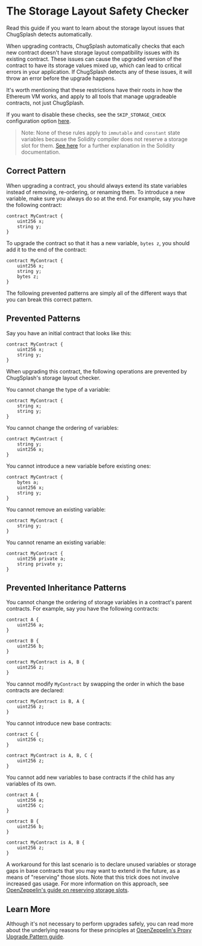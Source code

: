 # The Storage Layout Safety Checker

Read this guide if you want to learn about the storage layout issues that ChugSplash detects automatically.

When upgrading contracts, ChugSplash automatically checks that each new contract doesn't have storage layout compatibility issues with its existing contract. These issues can cause the upgraded version of the contract to have its storage values mixed up, which can lead to critical errors in your application. If ChugSplash detects any of these issues, it will throw an error before the upgrade happens.

It's worth mentioning that these restrictions have their roots in how the Ethereum VM works, and apply to all tools that manage upgradeable contracts, not just ChugSplash.

If you want to disable these checks, see the `SKIP_STORAGE_CHECK` configuration option [here](https://github.com/chugsplash/chugsplash-foundry/blob/main/docs/live-network.md#optional-variables).

> Note: None of these rules apply to `immutable` and `constant` state variables because the Solidity compiler does not reserve a storage slot for them. [See here](https://solidity.readthedocs.io/en/latest/contracts.html#constant-state-variables) for a further explanation in the Solidity documentation.

## Correct Pattern

When upgrading a contract, you should always extend its state variables instead of removing, re-ordering, or renaming them. To introduce a new variable, make sure you always do so at the end. For example, say you have the following contract:

```sol
contract MyContract {
    uint256 x;
    string y;
}
```

To upgrade the contract so that it has a new variable, `bytes z`, you should add it to the end of the contract:

```sol
contract MyContract {
    uint256 x;
    string y;
    bytes z;
}
```

The following prevented patterns are simply all of the different ways that you can break this correct pattern.

## Prevented Patterns

Say you have an initial contract that looks like this:

```sol
contract MyContract {
    uint256 x;
    string y;
}
```

When upgrading this contract, the following operations are prevented by ChugSplash's storage layout checker.

You cannot change the type of a variable:

```sol
contract MyContract {
    string x;
    string y;
}
```

You cannot change the ordering of variables:

```sol
contract MyContract {
    string y;
    uint256 x;
}
```

You cannot introduce a new variable before existing ones:

```sol
contract MyContract {
    bytes a;
    uint256 x;
    string y;
}
```

You cannot remove an existing variable:

```sol
contract MyContract {
    string y;
}
```

You cannot rename an existing variable:
```sol
contract MyContract {
    uint256 private a;
    string private y;
}
```

## Prevented Inheritance Patterns

You cannot change the ordering of storage variables in a contract's parent contracts. For example, say you have the following contracts:

```sol
contract A {
    uint256 a;
}

contract B {
    uint256 b;
}

contract MyContract is A, B {
    uint256 z;
}
```

You cannot modify `MyContract` by swapping the order in which the base contracts are declared:

```sol
contract MyContract is B, A {
    uint256 z;
}
```

You cannot introduce new base contracts:

```sol
contract C {
    uint256 c;
}

contract MyContract is A, B, C {
    uint256 z;
}
```

You cannot add new variables to base contracts if the child has any variables of its own.

```
contract A {
    uint256 a;
    uint256 c;
}

contract B {
    uint256 b;
}

contract MyContract is A, B {
    uint256 z;
}
```

A workaround for this last scenario is to declare unused variables or storage gaps in base contracts that you may want to extend in the future, as a means of "reserving" those slots. Note that this trick does not involve increased gas usage. For more information on this approach, see [OpenZeppelin's guide on reserving storage slots](https://docs.openzeppelin.com/upgrades-plugins/1.x/writing-upgradeable#storage-gaps).

## Learn More

Although it's not necessary to perform upgrades safely, you can read more about the underlying reasons for these principles at [OpenZeppelin's Proxy Upgrade Pattern guide](https://docs.openzeppelin.com/upgrades-plugins/1.x/proxies).